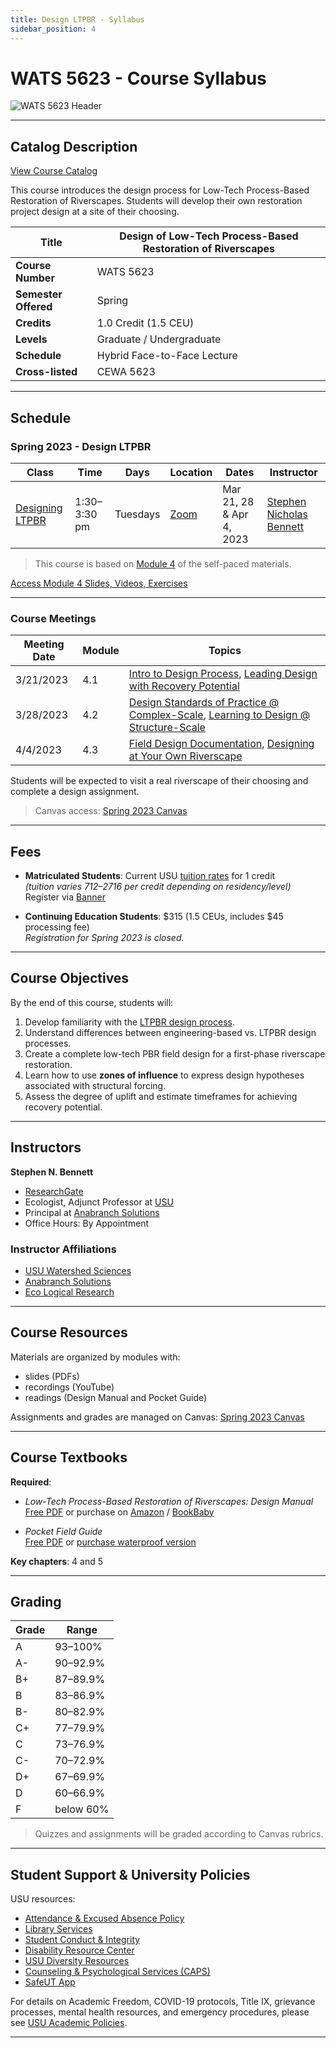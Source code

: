 ```yaml
---
title: Design LTPBR - Syllabus
sidebar_position: 4
---
```


# WATS 5623 - Course Syllabus

![WATS 5623 Header](/img/courses/WATS-5623_header_C.png)

---

## Catalog Description

[View Course Catalog](https://ssb.banner.usu.edu/zprod/bwckctlg.p_display_courses?term_in=202120&one_subj=WATS&sel_crse_strt=5150&sel_crse_end=5150)

This course introduces the design process for Low-Tech Process-Based Restoration of Riverscapes. Students will develop their own restoration project design at a site of their choosing.

| **Title** | Design of Low-Tech Process-Based Restoration of Riverscapes |
|-----------|--------------------------------------------------------------|
| **Course Number** | WATS 5623 |
| **Semester Offered** | Spring |
| **Credits** | 1.0 Credit (1.5 CEU) |
| **Levels** | Graduate / Undergraduate |
| **Schedule** | Hybrid Face-to-Face Lecture |
| **Cross-listed** | CEWA 5623 |


---

## Schedule

### Spring 2023 - Design LTPBR

| Class | Time | Days | Location | Dates | Instructor |
|-------|------|------|----------|-------|------------|
| [Designing LTPBR](/workshops/2023/USU/WATS-5623/) | 1:30–3:30 pm | Tuesdays | [Zoom](https://usu-edu.zoom.us/s/85735561749) | Mar 21, 28 & Apr 4, 2023 | [Stephen Nicholas Bennett](/workshops/2020/SGI/#instruction-team) |

> This course is based on [Module 4](/workshops/2020/SGI/Modules/module4) of the self-paced materials.

[Access Module 4 Slides, Videos, Exercises](/workshops/2020/SGI/Modules/module4)

---

### Course Meetings

| Meeting Date | Module | Topics |
|--------------|--------|--------|
| 3/21/2023 | 4.1 | [Intro to Design Process](http://lowtechpbr.restoration.usu.edu/workshops/2020/SGI/Modules/module4#b-designing-low-tech-restoration-projects), [Leading Design with Recovery Potential](http://lowtechpbr.restoration.usu.edu/workshops/2020/SGI/Modules/module4#c-leading-design-with-recovery-potential) |
| 3/28/2023 | 4.2 | [Design Standards of Practice @ Complex-Scale](http://lowtechpbr.restoration.usu.edu/workshops/2020/SGI/Modules/module4#d-design-standards-of-practice--designing-at-complex-scale), [Learning to Design @ Structure-Scale](http://lowtechpbr.restoration.usu.edu/workshops/2020/SGI/Modules/module4#e-learning-how-to-design-at-structure-scale) |
| 4/4/2023 | 4.3 | [Field Design Documentation](http://lowtechpbr.restoration.usu.edu/workshops/2020/SGI/Modules/module4#f-putting-it-all-together-in-the-field), [Designing at Your Own Riverscape](http://lowtechpbr.restoration.usu.edu/workshops/2020/SGI/Modules/module4#f-putting-it-all-together-in-the-field) |

Students will be expected to visit a real riverscape of their choosing and complete a design assignment.

> Canvas access: [Spring 2023 Canvas](https://usu.instructure.com/courses/727632)

---

## Fees

- **Matriculated Students**: Current USU [tuition rates](https://www.usu.edu/registrar/registration/payment/) for 1 credit  
  *(tuition varies $712–$2716 per credit depending on residency/level)*  
  Register via [Banner](http://banner.usu.edu)

- **Continuing Education Students**: $315 (1.5 CEUs, includes $45 processing fee)  
  *Registration for Spring 2023 is closed.*

---

## Course Objectives

By the end of this course, students will:  

1. Develop familiarity with the [LTPBR design process](http://lowtechpbr.restoration.usu.edu/workshops/2020/SGI/Modules/module4#d-design-standards-of-practice--designing-at-complex-scale).  
2. Understand differences between engineering-based vs. LTPBR design processes.  
3. Create a complete low-tech PBR field design for a first-phase riverscape restoration.  
4. Learn how to use **zones of influence** to express design hypotheses associated with structural forcing.  
5. Assess the degree of uplift and estimate timeframes for achieving recovery potential.  

---

## Instructors

**Stephen N. Bennett**  
- [ResearchGate](https://www.researchgate.net/profile/Stephen_Bennett8)  
- Ecologist, Adjunct Professor at [USU](https://qcnr.usu.edu/directory/bennett_stephen)  
- Principal at [Anabranch Solutions](https://www.anabranchsolutions.com/stephen-bennett.html)  
- Office Hours: By Appointment

### Instructor Affiliations

- [USU Watershed Sciences](https://qcnr.usu.edu/wats/index)  
- [Anabranch Solutions](https://www.anabranchsolutions.com/)  
- [Eco Logical Research](https://www.eco-logical-research.com/)

---

## Course Resources

Materials are organized by modules with:

- slides (PDFs)  
- recordings (YouTube)  
- readings (Design Manual and Pocket Guide)  

Assignments and grades are managed on Canvas: [Spring 2023 Canvas](https://usu.instructure.com/courses/727632)

---

## Course Textbooks

**Required**:

- *Low-Tech Process-Based Restoration of Riverscapes: Design Manual*  
  [Free PDF](/manual) or purchase on [Amazon](https://www.amazon.com/Low-Tech-Process-Based-Restoration-Riverscapes-Design/dp/1543972993) / [BookBaby](https://store.bookbaby.com/bookshop/book/index.aspx?bookURL=Low-Tech-Process-Based-Restoration-of-Riverscapes)

- *Pocket Field Guide*  
  [Free PDF](/resources/pocket) or [purchase waterproof version](http://www.anabranchsolutions.com/store/p7/pocketguide.html)

**Key chapters**: 4 and 5

---

## Grading

| Grade | Range |
|-------|-------|
| A | 93–100% |
| A- | 90–92.9% |
| B+ | 87–89.9% |
| B | 83–86.9% |
| B- | 80–82.9% |
| C+ | 77–79.9% |
| C | 73–76.9% |
| C- | 70–72.9% |
| D+ | 67–69.9% |
| D | 60–66.9% |
| F | below 60% |

> Quizzes and assignments will be graded according to Canvas rubrics.

---

## Student Support & University Policies

USU resources:  

- [Attendance & Excused Absence Policy](https://catalog.usu.edu/content.php?catoid=12&navoid=3160)  
- [Library Services](http://libguides.usu.edu/rc)  
- [Student Conduct & Integrity](https://studentconduct.usu.edu/studentcode/)  
- [Disability Resource Center](http://www.usu.edu/drc/)  
- [USU Diversity Resources](https://www.usu.edu/provost/diversity)  
- [Counseling & Psychological Services (CAPS)](https://counseling.usu.edu/)  
- [SafeUT App](https://healthcare.utah.edu/uni/programs/safe-ut-smartphone-app)  

For details on Academic Freedom, COVID-19 protocols, Title IX, grievance processes, mental health resources, and emergency procedures, please see [USU Academic Policies](http://www.usu.edu/provost/faculty-life/syllabus.cfm).

---
